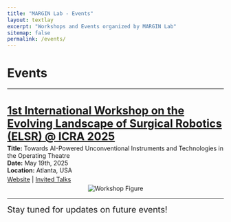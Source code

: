 ```yaml
---
title: "MARGIN Lab - Events"
layout: textlay
excerpt: "Workshops and Events organized by MARGIN Lab"
sitemap: false
permalink: /events/
---
```


# Events

---

<h3 style="font-size: 1.8em; font-weight: bold; margin-bottom: 4px;">
  <a href="https://sites.google.com/view/icra2025-workshop-clsr" target="_blank">
    1st International Workshop on the Evolving Landscape of Surgical Robotics (ELSR) @ ICRA 2025
  </a>
</h3>

<p style="margin: 0;"><strong>Title:</strong> Towards AI-Powered Unconventional Instruments and Technologies in the Operating Theatre</p>
<p style="margin: 0;"><strong>Date:</strong> May 19th, 2025</p>
<p style="margin: 0 0 4px 0;"><strong>Location:</strong> Atlanta, USA</p>

<p style="margin: 0 0 4px 0;">
  <a href="https://sites.google.com/view/icra2025-workshop-clsr" target="_blank">Website</a> |
  <a href="https://www.youtube.com/playlist?list=PLFDqzhAvEeyE-eWUshDn2YorFLcxlzNLS" target="_blank">Invited Talks</a>
</p>

<div style="text-align: center; margin-top: 0;">
  <img src="{{ site.baseurl }}/images/elsr2025.jpg" alt="Workshop Figure" style="max-width: 80%; height: auto; margin-top: 0;">
</div>

---

<p style="margin: 0 0 24px 0; font-size: 1.4em; ">
  Stay tuned for updates on future events!
</p>


